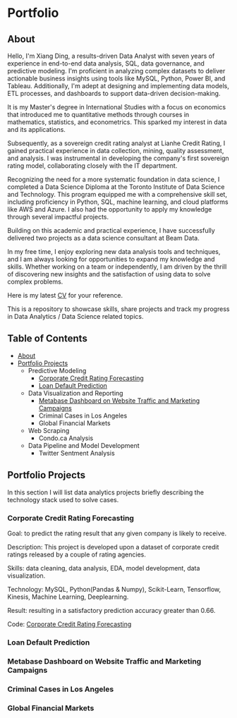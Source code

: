 # Portfolio
## About
Hello, I'm Xiang Ding, a results-driven Data Analyst with seven years of experience in end-to-end data analysis, SQL, data governance, and predictive modeling. I'm proficient in analyzing complex datasets to deliver actionable business insights using tools like MySQL, Python, Power BI, and Tableau. Additionally, I'm adept at designing and implementing data models, ETL processes, and dashboards to support data-driven decision-making.

It is my Master's degree in International Studies with a focus on economics that introduced me to quantitative methods through courses in mathematics, statistics, and econometrics. This sparked my interest in data and its applications.
 
Subsequently, as a sovereign credit rating analyst at Lianhe Credit Rating, I gained practical experience in data collection, mining, quality assessment, and analysis. I was instrumental in developing the company's first sovereign rating model, collaborating closely with the IT department.
 
Recognizing the need for a more systematic foundation in data science, I completed a Data Science Diploma at the Toronto Institute of Data Science and Technology. This program equipped me with a comprehensive skill set, including proficiency in Python, SQL, machine learning, and cloud platforms like AWS and Azure. I also had the opportunity to apply my knowledge through several impactful projects.
 
Building on this academic and practical experience, I have successfully delivered two projects as a data science consultant at Beam Data.

In my free time, I enjoy exploring new data analysis tools and techniques, and I am always looking for opportunities to expand my knowledge and skills. Whether working on a team or independently, I am driven by the thrill of discovering new insights and the satisfaction of using data to solve complex problems.

Here is my latest [CV](https://docs.google.com/document/d/1ncr365smFmqbMyszQh5mLmkRRyQU_vFcGpKqMNcOIzI/edit) for your reference.

This is a repository to showcase skills, share projects and track my progress in Data Analytics / Data Science related topics.

## Table of Contents

* [About](https://github.com/BlazingTheTrail/Portfolio/edit/main/README.md#about)
* [Portfolio Projects](https://github.com/BlazingTheTrail/Portfolio/edit/main/README.md#portfolio-projects)
  - Predictive Modeling
    - [Corporate Credit Rating Forecasting](https://github.com/BlazingTheTrail/Portfolio/edit/main/README.md#corporate-credit-rating-forecasting)
    - [Loan Default Prediction](https://www.notion.so/Loan-Approval-POC-Model-051e5375ef654ca7a838a7067b7fe1ae?pvs=4)
  - Data Visualization and Reporting
    - [Metabase Dashboard on Website Traffic and Marketing Campaigns](https://www.notion.so/Visualization-Project-Summary-64ff7b58c9bd482f97d58597fe3c2b29)
    - Criminal Cases in Los Angeles
    - Global Financial Markets
  - Web Scraping
    - Condo.ca Analysis
  - Data Pipeline and Model Development
    - Twitter Sentment Analysis

## Portfolio Projects
In this section I will list data analytics projects briefly describing the technology stack used to solve cases.

### Corporate Credit Rating Forecasting
Goal: to predict the rating result that any given company is likely to receive.

Description: This project is developed upon a dataset of corporate credit ratings released by a couple of rating agencies. 

Skills: data cleaning, data analysis, EDA, model development, data visualization.

Technology: MySQL, Python(Pandas & Numpy), Scikit-Learn, Tensorflow, Kinesis, Machine Learning, Deeplearning.

Result: resulting in a satisfactory prediction accuracy greater than 0.66.

Code: [Corporate Credit Rating Forecasting](https://github.com/BlazingTheTrail/Projects/blob/main/Corporate_Credit_Rating_Forecast.ipynb)

### Loan Default Prediction

### Metabase Dashboard on Website Traffic and Marketing Campaigns

### Criminal Cases in Los Angeles

### Global Financial Markets


